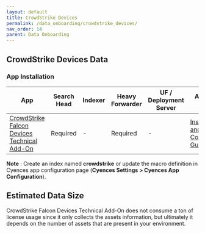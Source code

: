```yaml
---
layout: default
title: CrowdStrike Devices
permalink: /data_onboarding/crowdstrike_devices/
nav_order: 14
parent: Data Onboarding
---
```


## **CrowdStrike Devices Data**

### App Installation

| App |  Search Head  | Indexer | Heavy Forwarder | UF / Deployment Server | Additional Details |
| ---- | ------ | ------------ | -------------- | -------------------- | ------ |
| [CrowdStrike Falcon Devices Technical Add-On](https://splunkbase.splunk.com/app/5570/) | Required | - | Required | - | [Installation and Configuration Guide](https://splunkbase.splunk.com/app/5570/#/details) |

**Note** : Create an index named **crowdstrike** or update the macro definition in Cyences app configuration page (**Cyences Settings > Cyences App Configuration**).

## Estimated Data Size

CrowdStrike Falcon Devices Technical Add-On does not consume a ton of license usage since it only collects the assets information, but ultimately it depends on the number of assets that are present in your environment. 
